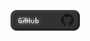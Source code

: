 
[![GitHub](https://raw.githubusercontent.com/dottych/dottych/main/github.png)](https://github.com/dottych/dottych)
